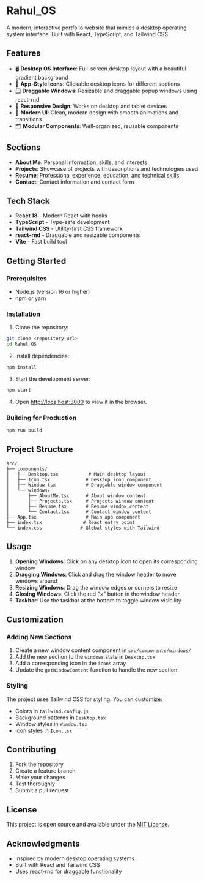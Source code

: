 # Rahul_OS

A modern, interactive portfolio website that mimics a desktop operating system interface. Built with React, TypeScript, and Tailwind CSS.

## Features

- 🖥️ **Desktop OS Interface**: Full-screen desktop layout with a beautiful gradient background
- 🎯 **App-Style Icons**: Clickable desktop icons for different sections
- 🪟 **Draggable Windows**: Resizable and draggable popup windows using react-rnd
- 📱 **Responsive Design**: Works on desktop and tablet devices
- 🎨 **Modern UI**: Clean, modern design with smooth animations and transitions
- 🗂️ **Modular Components**: Well-organized, reusable components

## Sections

- **About Me**: Personal information, skills, and interests
- **Projects**: Showcase of projects with descriptions and technologies used
- **Resume**: Professional experience, education, and technical skills
- **Contact**: Contact information and contact form

## Tech Stack

- **React 18** - Modern React with hooks
- **TypeScript** - Type-safe development
- **Tailwind CSS** - Utility-first CSS framework
- **react-rnd** - Draggable and resizable components
- **Vite** - Fast build tool

## Getting Started

### Prerequisites

- Node.js (version 16 or higher)
- npm or yarn

### Installation

1. Clone the repository:
```bash
git clone <repository-url>
cd Rahul_OS
```

2. Install dependencies:
```bash
npm install
```

3. Start the development server:
```bash
npm start
```

4. Open [http://localhost:3000](http://localhost:3000) to view it in the browser.

### Building for Production

```bash
npm run build
```

## Project Structure

```
src/
├── components/
│   ├── Desktop.tsx           # Main desktop layout
│   ├── Icon.tsx             # Desktop icon component
│   ├── Window.tsx           # Draggable window component
│   └── windows/
│       ├── AboutMe.tsx      # About window content
│       ├── Projects.tsx     # Projects window content
│       ├── Resume.tsx       # Resume window content
│       └── Contact.tsx      # Contact window content
├── App.tsx                  # Main app component
├── index.tsx               # React entry point
└── index.css              # Global styles with Tailwind
```

## Usage

1. **Opening Windows**: Click on any desktop icon to open its corresponding window
2. **Dragging Windows**: Click and drag the window header to move windows around
3. **Resizing Windows**: Drag the window edges or corners to resize
4. **Closing Windows**: Click the red "×" button in the window header
5. **Taskbar**: Use the taskbar at the bottom to toggle window visibility

## Customization

### Adding New Sections

1. Create a new window content component in `src/components/windows/`
2. Add the new section to the `windows` state in `Desktop.tsx`
3. Add a corresponding icon in the `icons` array
4. Update the `getWindowContent` function to handle the new section

### Styling

The project uses Tailwind CSS for styling. You can customize:
- Colors in `tailwind.config.js`
- Background patterns in `Desktop.tsx`
- Window styles in `Window.tsx`
- Icon styles in `Icon.tsx`

## Contributing

1. Fork the repository
2. Create a feature branch
3. Make your changes
4. Test thoroughly
5. Submit a pull request

## License

This project is open source and available under the [MIT License](LICENSE).

## Acknowledgments

- Inspired by modern desktop operating systems
- Built with React and Tailwind CSS
- Uses react-rnd for draggable functionality
